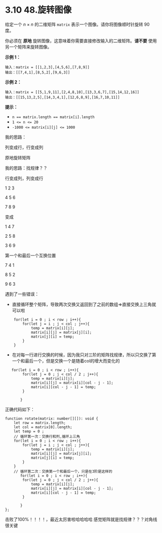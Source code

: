 ﻿
# 3.10 48.旋转图像

给定一个 *n* × *n* 的二维矩阵 `matrix` 表示一个图像。请你将图像顺时针旋转 90 度。

你必须在 **原地** 旋转图像，这意味着你需要直接修改输入的二维矩阵。**请不要** 使用另一个矩阵来旋转图像。

 

**示例 1：**

```
输入：matrix = [[1,2,3],[4,5,6],[7,8,9]]
输出：[[7,4,1],[8,5,2],[9,6,3]]
```

**示例 2：**

```
输入：matrix = [[5,1,9,11],[2,4,8,10],[13,3,6,7],[15,14,12,16]]
输出：[[15,13,2,5],[14,3,4,1],[12,6,8,9],[16,7,10,11]]
```

 

**提示：**

- `n == matrix.length == matrix[i].length`
- `1 <= n <= 20`
- `-1000 <= matrix[i][j] <= 1000`

我的思路：

列变成行，行变成列

原地旋转矩阵

我的思路：找规律？？

行变成列，列变成行

1 2 3

4 5 6

7 8 9

变成

1 4 7

2 5 8 

3 6 9 

第一个和最后一个互换位置

7 4 1

8 5 2

9 6 3

遇到了一些错误：

- 直接循环整个矩阵，导致两次交换又返回到了之前的数组=>直接交换上三角就可以啦

```
    for(let i = 0 ; i < row ; i++){
        for(let j = i ; j < col ; j++){
            temp = matrix[i][j];
            matrix[i][j] = matrix[j][i];
            matrix[j][i] = temp;
        }
    }
```

- 在对每一行进行交换的时候，因为我只对三阶的矩阵找规律，所以只交换了第一个和最后一个，但是交换一个是随着col的增大而变化的

```
   for(let i = 0 ; i < row ; i++){
        for(let j = 0 ; j < col / 2 ; j++){
            temp = matrix[i][j];
            matrix[i][j] = matrix[i][col - j - 1];
            matrix[i][col - j - 1] = temp;
        }
        
       }
```

正确代码如下：

```
function rotate(matrix: number[][]): void {
    let row = matrix.length;
    let col = matrix[0].length;
    let temp = 0 ;
    // 循环第一次：交换行和列,循环上三角
    for(let i = 0 ; i < row ; i++){
        for(let j = i ; j < col ; j++){
            temp = matrix[i][j];
            matrix[i][j] = matrix[j][i];
            matrix[j][i] = temp;
        }
    }
    // 循环第二次：交换第一个和最后一个，只是在3阶是这样的
       for(let i = 0 ; i < row ; i++){
        for(let j = 0 ; j < col / 2 ; j++){
            temp = matrix[i][j];
            matrix[i][j] = matrix[i][col - j - 1];
            matrix[i][col - j - 1] = temp;
        }
        
       }
};
```

击败了100%！！！！，最近太厉害啦哈哈哈哈
感觉矩阵就是找规律？？？对角线很关键
